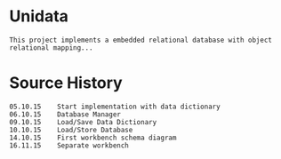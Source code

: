 Unidata
=======

    This project implements a embedded relational database with object relational mapping... 
    
Source History
==============

    05.10.15    Start implementation with data dictionary
    06.10.15    Database Manager
    09.10.15    Load/Save Data Dictionary
    10.10.15    Load/Store Database
    14.10.15    First workbench schema diagram
    16.11.15    Separate workbench